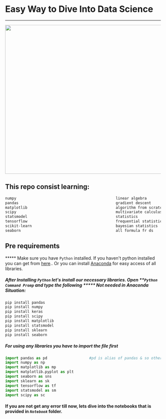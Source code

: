 # Easy Way to Dive Into Data Science
<hr>
<img src= "https://codersera.com/blog/wp-content/uploads/2019/11/main-page.jpg" height= "480px" width = "980px">


## This repo consist learning:
```bash
numpy                                             linear algebra
pandas                                            gradient descent
matplotlib                                        algorithm from scratch
scipy                                             multivariate calculus
statsmodel                                        statistics
tensorflow                                        frequential statistics
scikit-learn                                      bayesian statistics
seaborn                                           all formula fr ds
```


## Pre requirements

***** Make sure you have ```Python``` installed. If you haven't python installed you can get from [here](https://www.python.org/downloads/)..
Or you can install [Anaconda](https://www.anaconda.com/products/individual) for easy access of all libraries.

##### After Installing ```Python``` let's install our necessary libraries. Open *****```Python Command Promp```*** and type the following ***** Not needed in Anaconda Situation:
```bash
pip install pandas
pip install numpy
pip install keras
pip install scipy
pip install matplotlib
pip install statsmodel
pip install sklearn
pip install seaborn
```

##### For using any libraries you have to import the file first
```python
import pandas as pd                   #pd is alias of pandas & so others
import numpy as np
import matplotlib as mp
import matplotlib.pyplot as plt
import seaborn as sns
import sklearn as sk
import tensorflow as tf
import statsmodel as sm
import scipy as sc
```
#### If you are not get any error till now, lets dive into the notebooks that is provided in *****```Notebook```***** folder.




